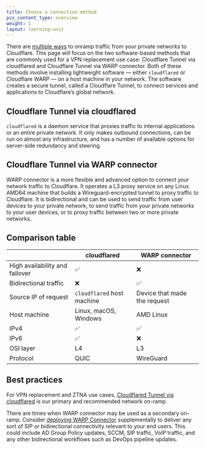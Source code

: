 ```yaml
---
title: Choose a connection method
pcx_content_type: overview
weight: 1
layout: learning-unit
---
```


There are [multiple ways]((/reference-architecture/sase-reference-architecture/#connecting-networks)) to onramp traffic from your private networks to Cloudflare. This page will focus on the two software-based methods that are commonly used for a VPN replacement use case: Cloudflare Tunnel via cloudflared and Cloudflare Tunnel via WARP connector. Both of these methods involve installing lightweight software — either `cloudflared` or Cloudflare WARP — on a host machine in your network. The software creates a secure tunnel, called a Cloudflare Tunnel, to connect services and applications to Cloudflare’s global network.

## Cloudflare Tunnel via cloudflared

`cloudflared` is a daemon service that proxies traffic to internal applications or an entire private network. It only makes outbound connections, can be run on almost any infrastructure, and has a number of available options for server-side redundancy and steering.

## Cloudflare Tunnel via WARP connector

WARP connector is a more flexible and advanced option to connect your network traffic to Cloudflare. It operates a L3 proxy service on any Linux AMD64 machine that builds a Wireguard-encrypted tunnel to proxy traffic to Cloudflare. It is bidirectional and can be used to send traffic from user devices to your private network, to send traffic from your private networks to your user devices, or to proxy traffic between two or more private networks.

## Comparison table

|     | cloudflared | WARP connector |
| --- | ------------- | -------------- |
| High availability and failover | ✅  | ❌  |
| Bidirectional traffic |  ❌    |       ✅    |
| Source IP of request| `cloudflared` host machine | Device that made the request |
| Host machine | Linux, macOS, Windows | AMD Linux |
| IPv4 | ✅ | ✅ |
| IPv6 |  ✅  | ❌  |
| OSI layer | L4 | L3 |
| Protocol | QUIC | WireGuard |

## Best practices

For VPN replacement and ZTNA use cases, [Cloudflared Tunnel via cloudflared](/learning-paths/replace-vpn/connect-private-network/cloudflared/) is our primary and recommended network on-ramp.

There are times when WARP connector may be used as a secondary on-ramp. Consider [deploying WARP Connector](/learning-paths/replace-vpn/connect-private-network/warp-connector/) supplementally to deliver any sort of SIP or bidirectional connectivity relevant to your end users. This could include AD Group Policy updates, SCCM, SIP traffic, VoIP traffic, and any other bidirectional workflows such as DevOps pipeline updates.
